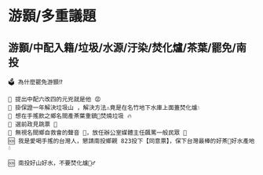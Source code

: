 # 游顥/多重議題

## 游顥/中配入籍/垃圾/水源/汙染/焚化爐/茶葉/罷免/南投

```
🗳️ 為什麼罷免游顥⁉️

🚨 提出中配六改四的元兇就是他 😡
🚨 掛保證一年解決垃圾山 ，解決方法⚠️竟是在名竹地下水庫上面蓋焚化爐💧
🚨 想在手搖飲之鄉名間產茶葉重鎮🍵焚燒垃圾 🔥
🚨 選前政見跳票 🚫
🚨 無視名間鄉自救會的聲音 🙉，放任辦公室媒體主任飆罵一般民眾 🤬
🆘 我是愛喝手搖的台灣人，懇請南投鄉親 823投下【同意票】，保下台灣最棒的好茶🍵好水產地💧

🆘 南投好山好水，不要焚化爐🙅‍♂️
```